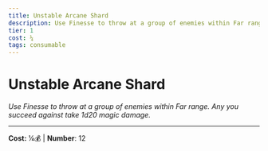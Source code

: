 ```yaml
---
title: Unstable Arcane Shard
description: Use Finesse to throw at a group of enemies within Far range. Any you succeed against take 1d20 magic damage.
tier: 1
cost: ¼
tags: consumable
---
```

# Unstable Arcane Shard

_Use Finesse to throw at a group of enemies within Far range. Any you succeed against take 1d20 magic damage._

___
**Cost:** ¼💰 | **Number**: 12
